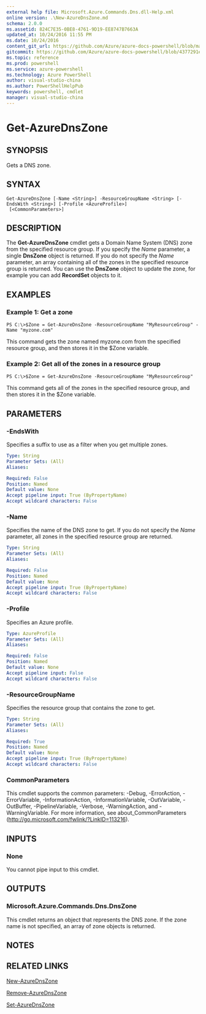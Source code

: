 ```yaml
---
external help file: Microsoft.Azure.Commands.Dns.dll-Help.xml
online version: .\New-AzureDnsZone.md
schema: 2.0.0
ms.assetid: 824C7E35-0BE8-4761-9D19-EE8747B7663A
updated_at: 10/24/2016 11:55 PM
ms.date: 10/24/2016
content_git_url: https://github.com/Azure/azure-docs-powershell/blob/master/azureps-cmdlets-docs/ResourceManager/AzureRM.DNS/v0.9.8/Get-AzureDnsZone.md
gitcommit: https://github.com/Azure/azure-docs-powershell/blob/4377291ee360e58e2c1c5d644155daf6a0279055/azureps-cmdlets-docs/ResourceManager/AzureRM.DNS/v0.9.8/Get-AzureDnsZone.md
ms.topic: reference
ms.prod: powershell
ms.service: azure-powershell
ms.technology: Azure PowerShell
author: visual-studio-china
ms.author: PowerShellHelpPub
keywords: powershell, cmdlet
manager: visual-studio-china
---
```


# Get-AzureDnsZone

## SYNOPSIS
Gets a DNS zone.

## SYNTAX

```
Get-AzureDnsZone [-Name <String>] -ResourceGroupName <String> [-EndsWith <String>] [-Profile <AzureProfile>]
 [<CommonParameters>]
```

## DESCRIPTION
The **Get-AzureDnsZone** cmdlet gets a Domain Name System (DNS) zone from the specified resource group.
If you specify the *Name* parameter, a single **DnsZone** object is returned.
If you do not specify the *Name* parameter, an array containing all of the zones in the specified resource group is returned.
You can use the **DnsZone** object to update the zone, for example you can add **RecordSet** objects to it.

## EXAMPLES

### Example 1: Get a zone
```
PS C:\>$Zone = Get-AzureDnsZone -ResourceGroupName "MyResourceGroup" -Name "myzone.com"
```

This command gets the zone named myzone.com from the specified resource group, and then stores it in the $Zone variable.

### Example 2: Get all of the zones in a resource group
```
PS C:\>$Zone = Get-AzureDnsZone -ResourceGroupName "MyResourceGroup"
```

This command gets all of the zones in the specified resource group, and then stores it in the $Zone variable.

## PARAMETERS

### -EndsWith
Specifies a suffix to use as a filter when you get multiple zones.

```yaml
Type: String
Parameter Sets: (All)
Aliases: 

Required: False
Position: Named
Default value: None
Accept pipeline input: True (ByPropertyName)
Accept wildcard characters: False
```

### -Name
Specifies the name of the DNS zone to get.
If you do not specify the *Name* parameter, all zones in the specified resource group are returned.

```yaml
Type: String
Parameter Sets: (All)
Aliases: 

Required: False
Position: Named
Default value: None
Accept pipeline input: True (ByPropertyName)
Accept wildcard characters: False
```

### -Profile
Specifies an Azure profile.

```yaml
Type: AzureProfile
Parameter Sets: (All)
Aliases: 

Required: False
Position: Named
Default value: None
Accept pipeline input: False
Accept wildcard characters: False
```

### -ResourceGroupName
Specifies the resource group that contains the zone to get.

```yaml
Type: String
Parameter Sets: (All)
Aliases: 

Required: True
Position: Named
Default value: None
Accept pipeline input: True (ByPropertyName)
Accept wildcard characters: False
```

### CommonParameters
This cmdlet supports the common parameters: -Debug, -ErrorAction, -ErrorVariable, -InformationAction, -InformationVariable, -OutVariable, -OutBuffer, -PipelineVariable, -Verbose, -WarningAction, and -WarningVariable. For more information, see about_CommonParameters (http://go.microsoft.com/fwlink/?LinkID=113216).

## INPUTS

### None
You cannot pipe input to this cmdlet.

## OUTPUTS

### Microsoft.Azure.Commands.Dns.DnsZone
This cmdlet returns an object that represents the DNS zone.
If the zone name is not specified, an array of zone objects is returned.

## NOTES

## RELATED LINKS

[New-AzureDnsZone](xref:ResourceManager/AzureRM.DNS/v0.9.8/New-AzureDnsZone.md)

[Remove-AzureDnsZone](xref:ResourceManager/AzureRM.DNS/v0.9.8/Remove-AzureDnsZone.md)

[Set-AzureDnsZone](xref:ResourceManager/AzureRM.DNS/v0.9.8/Set-AzureDnsZone.md)


